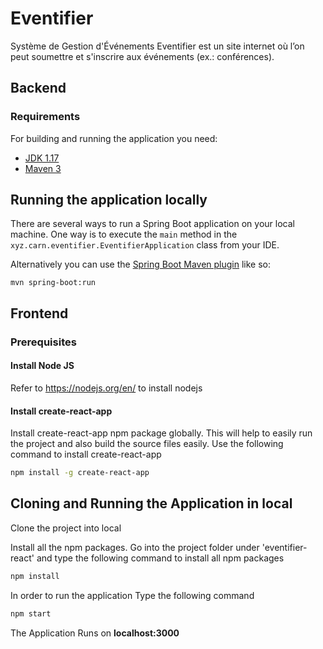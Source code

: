 # Eventifier
Système de Gestion d'Événements
Eventifier est un site internet où l’on peut soumettre et s'inscrire aux événements (ex.: conférences). 

## Backend
### Requirements

For building and running the application you need:

- [JDK 1.17](https://www.oracle.com/java/technologies/downloads/#java17)
- [Maven 3](https://maven.apache.org)

## Running the application locally

There are several ways to run a Spring Boot application on your local machine. One way is to execute the `main` method in the `xyz.carn.eventifier.EventifierApplication` class from your IDE.

Alternatively you can use the [Spring Boot Maven plugin](https://docs.spring.io/spring-boot/docs/current/reference/html/build-tool-plugins-maven-plugin.html) like so:

```shell
mvn spring-boot:run
```

## Frontend
### Prerequisites

#### Install Node JS
Refer to https://nodejs.org/en/ to install nodejs

#### Install create-react-app
Install create-react-app npm package globally. This will help to easily run the project and also build the source files easily. Use the following command to install create-react-app

```bash
npm install -g create-react-app
```

## Cloning and Running the Application in local

Clone the project into local

Install all the npm packages. Go into the project folder under 'eventifier-react' and type the following command to install all npm packages

```bash
npm install
```

In order to run the application Type the following command

```bash
npm start
```

The Application Runs on **localhost:3000**
